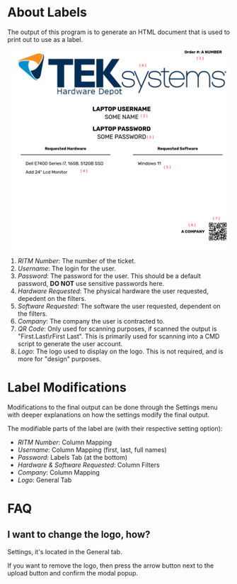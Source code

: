 # About Labels

The output of this program is to generate an HTML document that is used to print out to use as a label.

<p align="center">
    <img src="/docs/label-images/label-example-keys.png" />
</p>

1. *RITM Number*: The number of the ticket.
2. *Username*: The login for the user.
3. *Password*: The password for the user. This should be a default password, **DO NOT** use sensitive passwords here.
4. *Hardware Requested*: The physical hardware the user requested, depedent on the filters.
5. *Software Requested*: The software the user requested, dependent on the filters.
6. *Company*: The company the user is contracted to.
7. *QR Code*: Only used for scanning purposes, if scanned the output is "First.Last\rFirst Last". This is primarily used for scanning into a CMD script to generate the user account.
8. *Logo*: The logo used to display on the logo. This is not required, and is more for "design" purposes.

# Label Modifications

Modifications to the final output can be done through the Settings menu with deeper explanations on how the settings modify the final output.

The modifiable parts of the label are (with their respective setting option):
- *RITM Number*: Column Mapping
- *Username*: Column Mapping (first, last, full names)
- *Password*: Labels Tab (at the bottom)
- *Hardware & Software Requested*: Column Filters
- *Company*: Column Mapping
- *Logo*: General Tab

# FAQ

## I want to change the logo, how?

Settings, it's located in the General tab.

If you want to remove the logo, then press the arrow button next to the upload button and confirm the modal popup.
